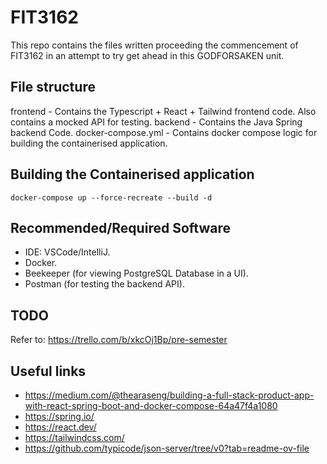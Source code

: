 # FIT3162

This repo contains the files written proceeding the commencement of FIT3162 in an attempt to try get ahead in this GODFORSAKEN unit.

## File structure

frontend - Contains the Typescript + React + Tailwind frontend code. Also contains a mocked API for testing.
backend - Contains the Java Spring backend Code.
docker-compose.yml - Contains docker compose logic for building the containerised application.

## Building the Containerised application

`docker-compose up --force-recreate --build -d`

## Recommended/Required Software

- IDE: VSCode/IntelliJ.
- Docker.
- Beekeeper (for viewing PostgreSQL Database in a UI).
- Postman (for testing the backend API).

## TODO

Refer to: https://trello.com/b/xkcOj1Bp/pre-semester

## Useful links

- https://medium.com/@thearaseng/building-a-full-stack-product-app-with-react-spring-boot-and-docker-compose-64a47f4a1080
- https://spring.io/
- https://react.dev/
- https://tailwindcss.com/
- https://github.com/typicode/json-server/tree/v0?tab=readme-ov-file
